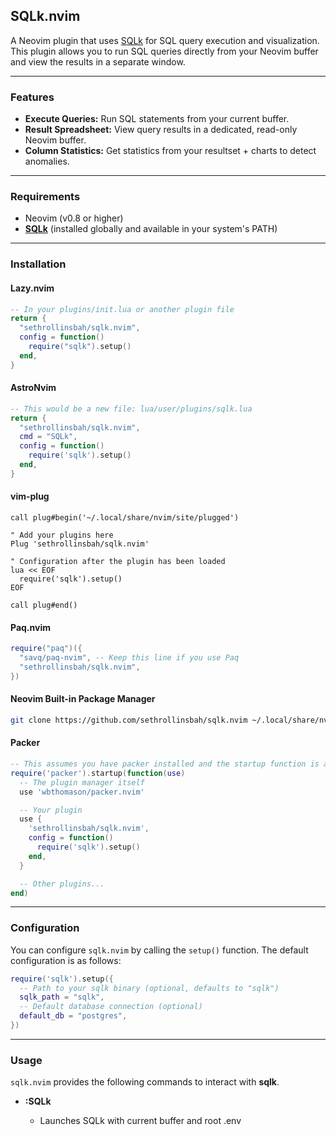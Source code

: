 ## **SQLk.nvim**

A Neovim plugin that uses [SQLk](https://github.com/sethrollinsbah/sqlk) for SQL query execution and visualization. 
This plugin allows you to run SQL queries directly from your Neovim buffer and view the results in a separate window.

-----

### **Features**

  * **Execute Queries:** Run SQL statements from your current buffer.
  * **Result Spreadsheet:** View query results in a dedicated, read-only Neovim buffer.
  * **Column Statistics:** Get statistics from your resultset + charts to detect anomalies.

-----

### **Requirements**

  * Neovim (v0.8 or higher)
  * **[SQLk](https://github.com/sethrollinsbah/sqlk)** (installed globally and available in your system's PATH)

-----

### **Installation**

#### **Lazy.nvim**

```lua
-- In your plugins/init.lua or another plugin file
return {
  "sethrollinsbah/sqlk.nvim",
  config = function()
    require("sqlk").setup()
  end,
}
```

#### **AstroNvim**

```lua
-- This would be a new file: lua/user/plugins/sqlk.lua
return {
  "sethrollinsbah/sqlk.nvim",
  cmd = "SQLk",
  config = function()
    require('sqlk').setup()
  end,
}
```

#### **vim-plug**

```vim
call plug#begin('~/.local/share/nvim/site/plugged')

" Add your plugins here
Plug 'sethrollinsbah/sqlk.nvim'

" Configuration after the plugin has been loaded
lua << EOF
  require('sqlk').setup()
EOF

call plug#end()
```

#### **Paq.nvim**

```lua
require("paq")({
  "savq/paq-nvim", -- Keep this line if you use Paq
  "sethrollinsbah/sqlk.nvim",
})
```

#### **Neovim Built-in Package Manager**

```bash
git clone https://github.com/sethrollinsbah/sqlk.nvim ~/.local/share/nvim/site/pack/plugins/start/sqlk.nvim
```

#### **Packer**

```lua
-- This assumes you have packer installed and the startup function is already in your config.
require('packer').startup(function(use)
  -- The plugin manager itself
  use 'wbthomason/packer.nvim'

  -- Your plugin
  use {
    'sethrollinsbah/sqlk.nvim',
    config = function()
      require('sqlk').setup()
    end,
  }

  -- Other plugins...
end)
```


-----

### **Configuration**

You can configure `sqlk.nvim` by calling the `setup()` function. The default configuration is as follows:

```lua
require('sqlk').setup({
  -- Path to your sqlk binary (optional, defaults to "sqlk")
  sqlk_path = "sqlk",
  -- Default database connection (optional)
  default_db = "postgres",
})
```

-----

### **Usage**

`sqlk.nvim` provides the following commands to interact with **sqlk**.

  * **:SQLk**

      * Launches SQLk with current buffer and root .env
